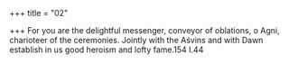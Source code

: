 +++
title = "02"

+++
For you are the delightful messenger, conveyor of oblations, o Agni,  charioteer of the ceremonies.
Jointly with the Aśvins and with Dawn establish in us good heroism and  lofty fame.154 I.44